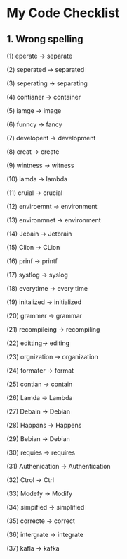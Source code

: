 # My Code Checklist

## 1. Wrong spelling

(1) eperate -> separate

(2) seperated -> separated

(3) seperating -> separating

(4) contianer -> container

(5) iamge -> image

(6) funncy -> fancy

(7) developent -> development

(8) creat -> create

(9) wintness -> witness

(10) lamda -> lambda

(11) cruial -> crucial

(12) enviroemnt -> environment

(13) environmnet -> environment

(14) Jebain -> Jetbrain

(15) Clion -> CLion

(16) prinf -> printf

(17) systlog -> syslog

(18) everytime -> every time

(19) initalized -> initialized

(20) grammer -> grammar

(21) recompileing -> recompiling

(22) editting-> editing

(23) orgnization -> organization

(24) formater -> format

(25) contian -> contain

(26) Lamda -> Lambda

(27) Debain -> Debian

(28) Happans -> Happens

(29) Bebian -> Debian

(30) requies -> requires

(31) Authenication -> Authentication

(32) Ctrol -> Ctrl

(33) Modefy -> Modify

(34) simpified -> simplified

(35) correcte -> correct

(36) intergrate -> integrate

(37) kafla -> kafka

